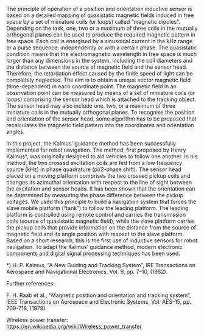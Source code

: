 The principle of operation of a position and orientation inductive sensor is based on a detailed mapping of quasistatic magnetic fields induced in free space by a set of miniature coils (or loops) called “magnetic dipoles”. Depending on the task, one, two or a maximum of three coils in the mutually orthogonal planes can be used to produce the required magnetic pattern in free space. Each coil is energised by a sinusoidal current in the kHz range or a pulse sequence: independently or with a certain phase. The quasistatic condition means that the electromagnetic wavelength in free space is much larger than any dimensions in the system, including the coil diameters and the distance between the source of magnetic field and the sensor head. Therefore, the retardation effect caused by the finite speed of light can be completely neglected. The aim is to obtain a unique vector magnetic field (time-dependent) in each coordinate point. The magnetic field in an observation point can be measured by means of a set of miniature coils (or loops) comprising the sensor head which is attached to the tracking object. The sensor head may also include one, two, or a maximum of three miniature coils in the mutually orthogonal planes. To recognise the position and orientation of the sensor head, some algorithm has to be proposed that recalculates the magnetic field pattern into the coordinates and orientation angles.

In this project, the Kalmus’ guidance method has been successfully implemented for robot navigation. The method, first proposed by Henry Kalmus*, was originally designed to aid vehicles to follow one another. In his method, the two crossed excitation coils are fed from a low frequency source (kHz) in phase quadrature (pi/2-phase shift). The sensor head placed on a moving platform comprises the two crossed pickup coils and changes its azimuthal orientation with respect to the line of sight between the excitation and sensor heads. It has been shown that the orientation can be determined by measuring the phase difference between the pickup voltages. We used this principle to build a navigation system that forces the slave mobile platform (“tank”) to follow the leading platform. The leading platform is controlled using remote control and carries the transmission coils (source of quasistatic magnetic field), while the slave platform carries the pickup coils that provide information on the distance from the source of magnetic field and its angle position with respect to the slave platform. Based on a short research, this is the first use of inductive sensors for robot navigation. To adapt the Kalmus’ guidance method, modern electronic components and digital signal processing techniques has been used.

*) H. P. Kalmus, “A New Guiding and Tracking System”, IRE Transactions on Aerospace and Navigational Electronics, Vol. 9, pp. 7–10, (1962).

Further references:

F. H. Raab et al., “Magnetic position and orientation and tracking system”, IEEE Transactions on Aerospace and Electronic Systems, Vol. AES-15, pp. 709-718, (1979).

Wireless power transfer: https://en.wikipedia.org/wiki/Wireless_power_transfer 

